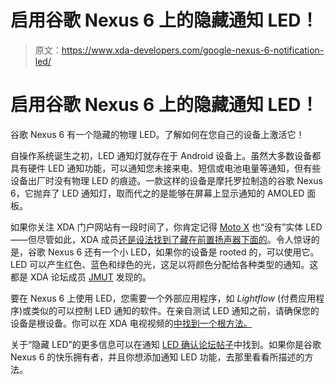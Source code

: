 # 启用谷歌 Nexus 6 上的隐藏通知 LED！

> 原文：<https://www.xda-developers.com/google-nexus-6-notification-led/>

# 启用谷歌 Nexus 6 上的隐藏通知 LED！

谷歌 Nexus 6 有一个隐藏的物理 LED。了解如何在您自己的设备上激活它！

自操作系统诞生之初，LED 通知灯就存在于 Android 设备上。虽然大多数设备都具有硬件 LED 通知功能，可以通知您未接来电、短信或电池电量等通知，但有些设备出厂时没有物理 LED 的痕迹。一款这样的设备是摩托罗拉制造的谷歌 Nexus 6，它抛弃了 LED 通知灯，取而代之的是能够在屏幕上显示通知的 AMOLED 面板。

如果你关注 XDA 门户网站有一段时间了，你肯定记得 [Moto X](http://forum.xda-developers.com/moto-x) 也“没有”实体 LED——但尽管如此，XDA 成员[还是设法找到了藏在前置扬声器下面的](http://www.xda-developers.com/android/surprising-news-moto-x-has-a-notification-light/)。令人惊讶的是，谷歌 Nexus 6 还有一个小 LED，如果你的设备是 rooted 的，可以使用它。LED 可以产生红色、蓝色和绿色的光，这足以将颜色分配给各种类型的通知。这都是 XDA 论坛成员 [JMUT](http://forum.xda-developers.com/member.php?u=760908) 发现的。

要在 Nexus 6 上使用 LED，您需要一个外部应用程序，如 *Lightflow* (付费应用程序)或类似的可以控制 LED 通知的软件。在亲自测试 LED 通知之前，请确保您的设备是根设备。你可以在 XDA 电视视频的[中找到一个根方法。](http://www.xda-developers.com/android/unlock-root-nexus-device-xdatv/)

关于“隐藏 LED”的更多信息可以在通知 [LED 确认论坛帖子](http://forum.xda-developers.com/nexus-6/general/led-speaker-confirmed-t2947625)中找到。如果你是谷歌 Nexus 6 的快乐拥有者，并且你想添加通知 LED 功能，去那里看看所描述的方法。